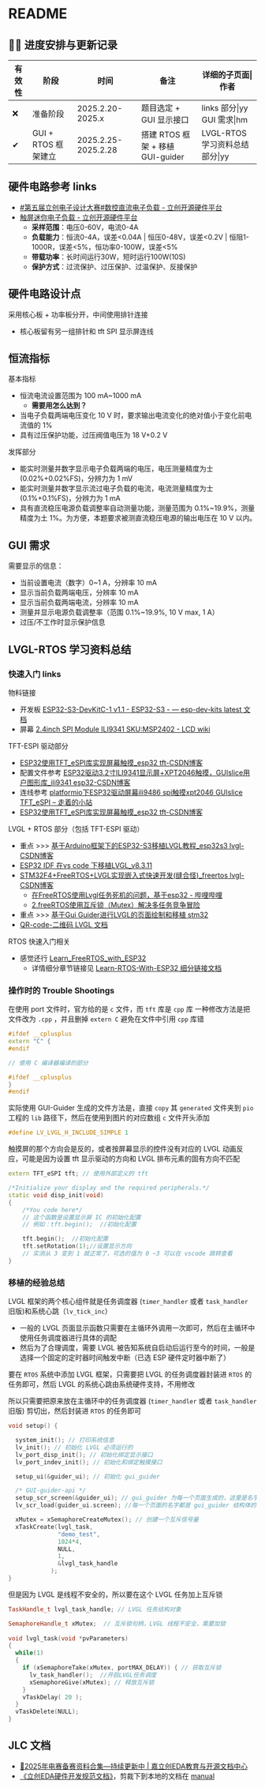 # README

## ✌🏻 进度安排与更新记录

| 有效性 | 阶段              | 时间                  | 备注                         | 详细的子页面\|作者                 |
| --- | --------------- | ------------------- | -------------------------- | -------------------------- |
| ❌   | 准备阶段            | 2025.2.20-2025.x    | 题目选定 + GUI 显示接口            | links 部分\|yy<br>GUI 需求\|hm |
| ✔   | GUI + RTOS 框架建立 | 2025.2.25-2025.2.28 | 搭建 RTOS 框架 + 移植 GUI-guider | LVGL-RTOS 学习资料总结部分\|yy     |
## 硬件电路参考 links

- [#第五届立创电子设计大赛#数控直流电子负载 - 立创开源硬件平台](https://oshwhub.com/micespring/digital-dc-elecload)
- [触屏迷你电子负载 - 立创开源硬件平台](https://oshwhub.com/flyn/mi-ni-dian-zi-fu-zai)
	- **采样范围**：电压0-60V，电流0-4A
	- **负载能力**：恒流0-4A，误差<0.04A | 恒压0-48V，误差<0.2V | 恒阻1-1000R，误差<5%，恒功率0-100W，误差<5%
	- **带载功率**：长时间运行30W，短时运行100W(10S)
	- **保护方式**：过流保护、过压保护、过温保护、反接保护

## 硬件电路设计点

采用核心板 + 功率板分开，中间使用排针连接
- 核心板留有另一组排针和 tft SPI 显示屏连线


## 恒流指标

基本指标
- 恒流电流设置范围为 100 mA~1000 mA
	- **需要用怎么达到？**
- 当电子负载两端电压变化 10 V 时，要求输出电流变化的绝对值小于变化前电流值的 1%
- 具有过压保护功能，过压阀值电压为 18 V+0.2 V

发挥部分
- 能实时测量并数字显示电子负载两端的电压，电压测量精度为士 (0.02%+0.02%FS)，分辨力为 1 mV
- 能实时测量并数字显示流过电子负载的电流，电流测量精度为士 (0.1%+0.1%FS)，分辨力为 1 mA
- 具有直流稳压电源负载调整率自动测量功能，测量范围为 0.1%~19.9%，测量精度为土 1%。为方便，本题要求被测直流稳压电源的输出电压在 10 V 以内。

## GUI 需求

需要显示的信息：
- 当前设置电流（数字）0~1 A，分辨率 10 mA
- 显示当前负载两端电压，分辨率 10 mA
- 显示当前负载两端电流，分辨率 10 mA
- 测量并显示电源负载调整率（范围 0.1%~19.9%, 10 V max, 1 A）
- 过压/不工作时显示保护信息

## LVGL-RTOS 学习资料总结

### 快速入门 links

物料链接
- 开发板 [ESP32-S3-DevKitC-1 v1.1 - ESP32-S3 - — esp-dev-kits latest 文档](https://docs.espressif.com/projects/esp-dev-kits/zh_CN/latest/esp32s3/esp32-s3-devkitc-1/user_guide.html)
- 屏幕 [2.4inch SPI Module ILI9341 SKU:MSP2402 - LCD wiki](http://www.lcdwiki.com/2.4inch_SPI_Module_ILI9341_SKU%3AMSP2402)


TFT-ESPI 驱动部分
- [ESP32使用TFT_eSPI库实现屏幕触摸_esp32 tft-CSDN博客](https://blog.csdn.net/Z1576796635/article/details/130480188)
- 配置文件参考 [ESP32驱动3.2寸ILI9341显示屏+XPT2046触摸，GUIslice用户图形库_ili9341 esp32-CSDN博客](https://blog.csdn.net/zgj_online/article/details/104992395)
- 连线参考 [platformio下ESP32驱动屏幕ili9486 spi触摸xpt2046 GUIslice TFT_eSPI – 走着的小站](https://www.openpilot.cc/archives/2978)
- [ESP32使用TFT_eSPI库实现屏幕触摸_esp32 tft-CSDN博客](https://blog.csdn.net/Z1576796635/article/details/130480188)


LVGL + RTOS 部分（包括 TFT-ESPI 驱动）
- 重点 >>> [基于Arduino框架下的ESP32-S3移植LVGL教程_esp32s3 lvgl-CSDN博客](https://blog.csdn.net/qq_64346054/article/details/134634996)
- [ESP32 IDF 在vs code 下移植LVGL_v8.3.11](https://blog.csdn.net/qq_34885669/article/details/145567419)
- [STM32F4+FreeRTOS+LVGL实现嵌入式快速开发(缝合怪)_freertos lvgl-CSDN博客](https://blog.csdn.net/freestep96/article/details/130175829)
	- [在FreeRTOS使用Lvgl任务死机的问题，基于esp32 - 哔哩哔哩](https://www.bilibili.com/opus/733439281703419959)
	- [2.freeRTOS使用互斥锁（Mutex）解决多任务竞争冒险](https://blog.csdn.net/m0_60134435/article/details/135777319)
- 重点 >>> [基于Gui Guider进行LVGL的页面绘制和移植 stm32](https://gitcode.csdn.net/66c6d41ca1ed2f4c853c0bb4.html#devmenu9)
- [QR-code-二维码 LVGL 文档](https://lvgl.100ask.net/master/details/libs/qrcode.html)


RTOS 快速入门相关
- 感觉还行 [Learn_FreeRTOS_with_ESP32](https://gitee.com/yx_wang/learn_freertos_with_esp32#https://gitee.com/link?target=https%3A%2F%2Fblog.csdn.net%2Fwangyx1234%2Farticle%2Fdetails%2F127217253)
	- 详情细分章节链接见 [Learn-RTOS-With-ESP32 细分链接文档](Learn-RTOS-With-ESP32.md)
 
### 操作时的 Trouble Shootings


在使用 port 文件时，官方给的是 `c` 文件，而 `tft` 库是 `cpp` 库
一种修改方法是把文件改为 `.cpp` ，并且删掉 `extern C` 避免在文件中引用 ` cpp ` 库错
```cpp
#ifdef __cplusplus
extern "C" {
#endif

// 使用 C 编译器编译的部分

#ifdef __cplusplus
}
#endif
```

实际使用 GUI-Guider 生成的文件方法是，直接 `copy` 其 `generated` 文件夹到 `pio` 工程的 `lib` 路径下，然后在使用到图片的对应数组 `c` 文件开头添加
```c
#define LV_LVGL_H_INCLUDE_SIMPLE 1
```


触摸屏的那个方向会是反的，或者按屏幕显示的控件没有对应的 LVGL 动画反应，可能是因为设置 tft 显示驱动的方向和 LVGL 排布元素的固有方向不匹配
```cpp
extern TFT_eSPI tft; // 使用外部定义的 tft

/*Initialize your display and the required peripherals.*/
static void disp_init(void)
{
    /*You code here*/
    // 这个函数是设置显示屏 IC 的初始化配置
    // 例如：tft.begin();  //初始化配置

    tft.begin();  //初始化配置
    tft.setRotation(1);//设置显示方向
    // 实测从 3 变到 1 就正常了，可选的值为 0 ~3 可以在 vscode 跳转查看
}
```
### 移植的经验总结

LVGL 框架的两个核心组件就是任务调度器 (`timer_handler` 或者 `task_handler` 旧版)和系统心跳（`lv_tick_inc`）
- 一般的 LVGL 页面显示函数只需要在主循环外调用一次即可，然后在主循环中使用任务调度器进行具体的调配
- 然后为了合理调度，需要 LVGL 被告知系统自启动后运行至今的时间，一般是选择一个固定的定时器时间触发中断（已选 ESP 硬件定时器中断了）

要在 `RTOS` 系统中添加 LVGL 框架，只需要把 LVGL 的任务调度器封装进 `RTOS` 的任务即可，然后 LVGL 的系统心跳由系统硬件支持，不用修改

所以只需要把原来放在主循环中的任务调度器 (`timer_handler` 或者 `task_handler` 旧版) 剪切出，然后封装进 `RTOS` 的任务即可
```cpp
void setup() {

  system_init(); // 打印系统信息
  lv_init(); // 初始化 LVGL 必须运行的
  lv_port_disp_init(); // 初始化绑定显示接口
  lv_port_indev_init(); // 初始化和绑定触摸接口

  setup_ui(&guider_ui); // 初始化 gui_guider

  /* GUI-guider-api */
  setup_scr_screen(&guider_ui); // gui_guider 为每一个页面生成的，这里是名字为 screen 的页面
  lv_scr_load(guider_ui.screen); //每一个页面的名字都是 gui_guider 结构体的元素

  xMutex = xSemaphoreCreateMutex(); // 创建一个互斥信号量
  xTaskCreate(lvgl_task,
              "demo_test",
              1024*4,
              NULL,
              1,
              &lvgl_task_handle
            );
}
```

但是因为 LVGL 是线程不安全的，所以要在这个 LVGL 任务加上互斥锁
```cpp
TaskHandle_t lvgl_task_handle; // LVGL 任务结构对象

SemaphoreHandle_t xMutex;  // 互斥锁句柄，LVGL 线程不安全，需要加锁
 
void lvgl_task(void *pvParameters)
{
  while(1)
  {
    if (xSemaphoreTake(xMutex, portMAX_DELAY)) { // 获取互斥锁
      lv_task_handler();  //开启LVGL任务调度
      xSemaphoreGive(xMutex); // 释放互斥锁
    }
    vTaskDelay( 20 );
  }
  vTaskDelete(NULL);
}
```

## JLC 文档

- [🎉2025年电赛备赛资料合集—持续更新中 | 嘉立创EDA教育与开源文档中心](https://wiki.lceda.cn/zh-hans/contest/e-contests/resource/)
- [《立创EDA硬件开发规范文档》](https://www.yuque.com/lceda_design/template/zso261/#dBBwU)，剪裁下到本地的文档在 [manual](manual.md)